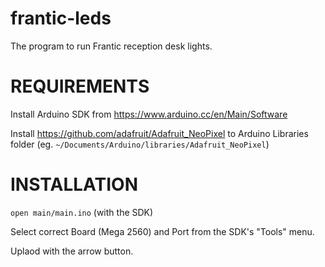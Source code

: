 # frantic-leds

The program to run Frantic reception desk lights.

# REQUIREMENTS

Install Arduino SDK from https://www.arduino.cc/en/Main/Software

Install https://github.com/adafruit/Adafruit_NeoPixel to Arduino Libraries
folder (eg. `~/Documents/Arduino/libraries/Adafruit_NeoPixel`)

# INSTALLATION

`open main/main.ino` (with the SDK)

Select correct Board (Mega 2560) and Port from the SDK's "Tools" menu.

Uplaod with the arrow button.

